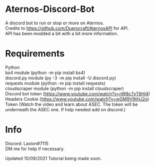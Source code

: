 # Aternos-Discord-Bot
A discord bot to run or stop or more on Aternos.  
Credits to https://github.com/Duerocraft/AternosAPI for API.  
API has been modded a bit with a bit more information.  

# Requirements
Python  
bs4 module (python -m pip install bs4)  
discord.py module (py -3 -m pip install -U discord.py)  
requests module (python -m pip install requests)  
cloudscraper module (python -m pip install cloudscraper)     
Discord bot token (https://www.youtube.com/watch?v=nW8c7vT6Hl4)  
Headers Cookie (https://www.youtube.com/watch?v=wGM9V9tHJ2o)  
Token (Watch the video and learn about ASEC. The token will be underneath the ASEC one. If help needed add on discord.)

# Info
Discord: Laxion#7115  
DM me for help if necessary.

Updated 10/09/2021
Tutorial being made soon.
